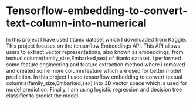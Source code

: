 # Tensorflow-embedding-to-convert-text-column-into-numerical
In this project I  have used titanic dataset which I downloaded from Kaggle.
This project focuses on the tensorflow Embeddings API.
This API allows users to extract vector representations, also known as embeddings, from  textual column(family_size,Embarked,sex) of titanic dataset.
I performed some feature engineering and feature extraction method where i removed and created some more column/feature which are used for better model prediction.
In this  project I used tensorflow embedding to convert textual columns(family_size,Embarked,sex) into 3D vector space which is used for model prediction.
Finally, I am using logistic regression and decision tree classifier to predict the model.
